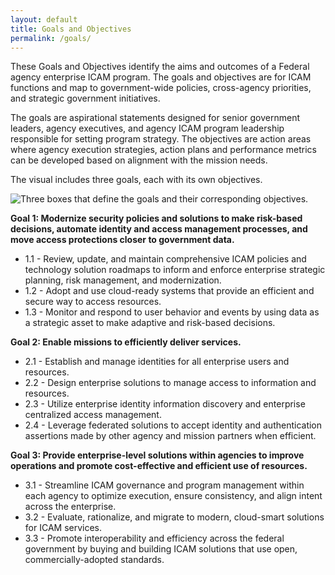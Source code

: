 ```yaml
---
layout: default
title: Goals and Objectives
permalink: /goals/
---
```

These Goals and Objectives identify the aims and outcomes of a Federal agency enterprise ICAM program.  The goals and objectives are for ICAM functions and map to government-wide policies, cross-agency priorities, and strategic government initiatives.  

The goals are aspirational statements designed for senior government leaders, agency executives, and agency ICAM program leadership responsible for setting program strategy.  The objectives are action areas where agency execution strategies, action plans and performance metrics can be developed based on alignment with the mission needs.    

The visual includes three goals, each with its own objectives. 

![Three boxes that define the goals and their corresponding objectives.]({{site.baseurl}}/img/GoalsAndObjectives.png)


**Goal 1: Modernize security policies and solutions to make risk-based decisions, automate identity and access management processes, and move access protections closer to government data.**
- 1.1 - Review, update, and maintain comprehensive ICAM policies and technology solution roadmaps to inform and enforce enterprise strategic planning, risk management, and modernization.
- 1.2 - Adopt and use cloud-ready systems that provide an efficient and secure way to access resources.
- 1.3 - Monitor and respond to user behavior and events by using data as a strategic asset to make adaptive and risk-based decisions.

**Goal 2:  Enable missions to efficiently deliver services.**
- 2.1 - Establish and manage identities for all enterprise users and resources.
- 2.2 - Design enterprise solutions to manage access to information and resources.
- 2.3 - Utilize enterprise identity information discovery and enterprise centralized access management.
- 2.4 - Leverage federated solutions to accept identity and authentication assertions made by other agency and mission partners when efficient.

**Goal 3:  Provide enterprise-level solutions within agencies to improve operations and promote cost-effective and efficient use of resources.**
- 3.1 - Streamline ICAM governance and program management within each agency to optimize execution, ensure consistency, and align intent across the enterprise.
- 3.2 - Evaluate, rationalize, and migrate to modern, cloud-smart solutions for ICAM services. 
- 3.3 - Promote interoperability and efficiency across the federal government by buying and building ICAM solutions that use open, commercially-adopted standards.  

